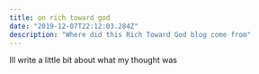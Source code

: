 ```yaml
---
title: on rich toward god
date: "2019-12-07T22:12:03.284Z"
description: "Where did this Rich Toward God blog come from"
---
```


Ill write a little bit about what my thought was

